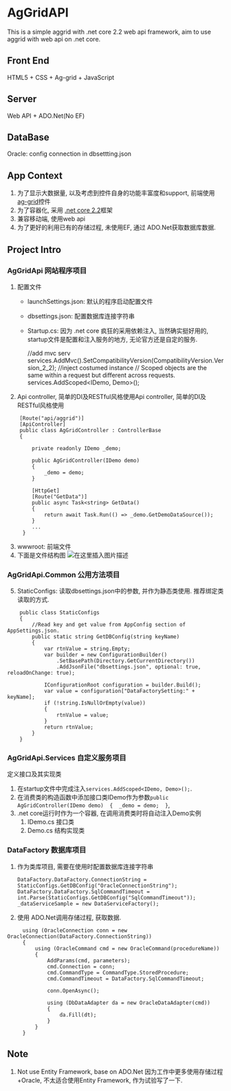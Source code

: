 # AgGridAPI
This is a simple aggrid with .net core 2.2 web api framework, aim to use aggrid with web api on .net core.

## Front End
HTML5 + CSS + Ag-grid + JavaScript

## Server
Web API + ADO.Net(No EF)

## DataBase
Oracle: config connection in dbsettting.json

## App Context
1. 为了显示大数据量, 以及考虑到控件自身的功能丰富度和support, 前端使用[ag-grid](https://www.ag-grid.com/)控件
2. 为了容器化, 采用 [.net core 2.2](https://docs.microsoft.com/en-us/aspnet/core/?view=aspnetcore-2.2)框架
3. 兼容移动端, 使用web api
4. 为了更好的利用已有的存储过程, 未使用EF, 通过 ADO.Net获取数据库数据.

## Project Intro
### AgGridApi 网站程序项目
1. 配置文件
	- launchSettings.json: 默认的程序启动配置文件
	- dbsettings.json: 配置数据库连接字符串
	- Startup.cs: 因为 .net core 疯狂的采用依赖注入, 当然确实挺好用的, startup文件是配置和注入服务的地方, 无论官方还是自定的服务.
		
		//add mvc serv		services.AddMvc().SetCompatibilityVersion(CompatibilityVersion.Version_2_2);
		//inject costumed instance
		//  Scoped objects are the same within a request but different across requests. 
		services.AddScoped<IDemo, Demo>();
2. Api controller, 简单的DI及RESTful风格使用Api controller, 简单的DI及RESTful风格使用
```
    [Route("api/aggrid")]
    [ApiController]
    public class AgGridController : ControllerBase
    {

        private readonly IDemo _demo;        
        
		public AgGridController(IDemo demo)
        {
            _demo = demo;
        }

        [HttpGet]
        [Route("GetData")]
        public async Task<string> GetData()
        {
            return await Task.Run(() => _demo.GetDemoDataSource());
        }
        ...
     }
```
3. wwwroot: 前端文件
4. 下面是文件结构图
	![在这里插入图片描述](https://img-blog.csdnimg.cn/20190220193353745.png?x-oss-process=image/watermark,type_ZmFuZ3poZW5naGVpdGk,shadow_10,text_aHR0cHM6Ly9ibG9nLmNzZG4ubmV0L3NnczU5NTU5NQ==,size_16,color_FFFFFF,t_70)
###	AgGridApi.Common 公用方法项目
5. StaticConfigs: 读取dbsettings.json中的参数, 并作为静态类使用.
	推荐绑定类读取的方式.
```
    public class StaticConfigs
    {
        //Read key and get value from AppConfig section of AppSettings.json.
        public static string GetDBConfig(string keyName)
        {
            var rtnValue = string.Empty;
            var builder = new ConfigurationBuilder()
                .SetBasePath(Directory.GetCurrentDirectory())
                .AddJsonFile("dbsettings.json", optional: true, reloadOnChange: true);

            IConfigurationRoot configuration = builder.Build();
            var value = configuration["DataFactorySetting:" + keyName];
            if (!string.IsNullOrEmpty(value))
            {
                rtnValue = value;
            }
            return rtnValue;
        }
    }
```
### AgGridApi.Services 自定义服务项目
定义接口及其实现类
1. 在startup文件中完成注入`services.AddScoped<IDemo, Demo>();`.    
2. 在消费类的构造函数中添加接口类IDemo作为参数`public AgGridController(IDemo demo)  {  _demo = demo;  }`, 
3. .net core运行时作为一个容器, 在调用消费类时将自动注入Demo实例  
    1. IDemo.cs 接口类
    2. Demo.cs 结构实现类
### DataFactory 数据库项目
1. 作为类库项目, 需要在使用时配置数据库连接字符串
	```
	DataFactory.DataFactory.ConnectionString = StaticConfigs.GetDBConfig("OracleConnectionString");
	DataFactory.DataFactory.SqlCommandTimeout = int.Parse(StaticConfigs.GetDBConfig("SqlCommandTimeout"));
	_dataServiceSample = new DataServiceFactory();
	```
2. 使用 ADO.Net调用存储过程, 获取数据.
```
	 using (OracleConnection conn = new OracleConnection(DataFactory.ConnectionString))
	 {
	     using (OracleCommand cmd = new OracleCommand(procedureName))
	     {
	         AddParams(cmd, parameters);
	         cmd.Connection = conn;
	         cmd.CommandType = CommandType.StoredProcedure;
	         cmd.CommandTimeout = DataFactory.SqlCommandTimeout;
	
	         conn.OpenAsync();
	       
	         using (DbDataAdapter da = new OracleDataAdapter(cmd))
	         {
	             da.Fill(dt);
	         }
	     }
	 }
```
 
## Note
1. Not use Entity Framework, base on ADO.Net
因为工作中更多使用存储过程+Oracle, 不太适合使用Entity Framework, 作为试验写了一下.
